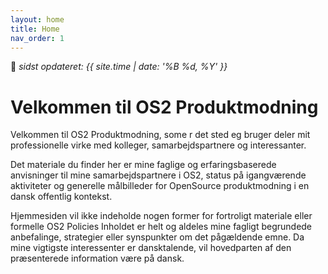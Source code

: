 ```yaml
---
layout: home
title: Home
nav_order: 1
---
```


📆 _sidst opdateret: {{ site.time | date: '%B %d, %Y' }}_

# Velkommen til OS2 Produktmodning

Velkommen til OS2 Produktmodning, some r det sted eg bruger deler mit professionelle virke med kolleger, samarbejdspartnere og interessanter.

Det materiale du finder her er mine faglige og erfaringsbaserede anvisninger til mine samarbejdspartnere i OS2, status på igangværende aktiviteter og generelle målbilleder for OpenSource produktmodning i en dansk offentlig kontekst. 

Hjemmesiden vil ikke indeholde nogen former for fortroligt materiale eller formelle OS2 Policies
Inholdet er helt og aldeles mine fagligt begrundede anbefalinge, strategier eller synspunkter om det pågældende emne. 
Da mine vigtigste interessenter er dansktalende, vil hovedparten af ​​den præsenterede information være på dansk.

